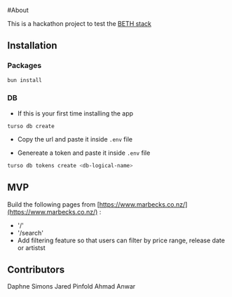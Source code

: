 #About

This is a hackathon project to test the [BETH stack](https://www.youtube.com/watch?v=cpzowDDJj24&t=2s&pp=ygUKYmV0aCBzdGFjaA%3D%3D)

## Installation

### Packages

```bash
bun install
```

### DB

- If this is your first time installing the app

```
turso db create
```

- Copy the url and paste it inside `.env` file

- Genereate a token and paste it inside `.env` file

```bash
turso db tokens create <db-logical-name>
```

## MVP

Build the following pages from [https://www.marbecks.co.nz/](https://www.marbecks.co.nz/) :

- '/'
- '/search'
- Add filtering feature so that users can filter by price range, release date or artistst

## Contributors

Daphne Simons
Jared Pinfold
Ahmad Anwar
